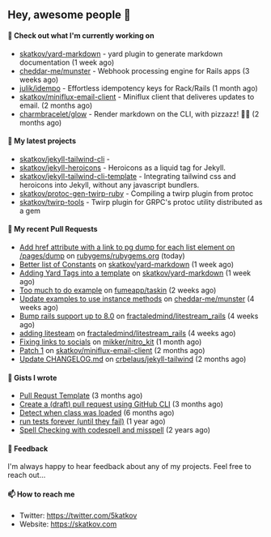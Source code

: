 ## Hey, awesome people 👋

#### 👷 Check out what I'm currently working on
 
- [skatkov/yard-markdown](https://github.com/skatkov/yard-markdown) - yard plugin to generate markdown documentation (1 week ago) 
- [cheddar-me/munster](https://github.com/cheddar-me/munster) - Webhook processing engine for Rails apps (3 weeks ago) 
- [julik/idempo](https://github.com/julik/idempo) - Effortless idempotency keys for Rack/Rails (1 month ago) 
- [skatkov/miniflux-email-client](https://github.com/skatkov/miniflux-email-client) - Miniflux client that deliveres updates to email. (2 months ago) 
- [charmbracelet/glow](https://github.com/charmbracelet/glow) - Render markdown on the CLI, with pizzazz! 💅🏻 (2 months ago)

#### 🌱 My latest projects
 
- [skatkov/jekyll-tailwind-cli](https://github.com/skatkov/jekyll-tailwind-cli) -  
- [skatkov/jekyll-heroicons](https://github.com/skatkov/jekyll-heroicons) - Heroicons as a liquid tag for Jekyll. 
- [skatkov/jekyll-tailwind-cli-template](https://github.com/skatkov/jekyll-tailwind-cli-template) - Integrating tailwind css and heroicons into Jekyll, without any javascript bundlers. 
- [skatkov/protoc-gen-twirp-ruby](https://github.com/skatkov/protoc-gen-twirp-ruby) - Compiling a twirp plugin from protoc 
- [skatkov/twirp-tools](https://github.com/skatkov/twirp-tools) - Twirp plugin for GRPC&#39;s protoc utility distributed as a gem


#### 🔨 My recent Pull Requests
 
- [Add href attribute with a link to pg dump for each list element on /pages/dump](https://github.com/rubygems/rubygems.org/pull/5358) on [rubygems/rubygems.org](https://github.com/rubygems/rubygems.org) (today) 
- [Better list of Constants](https://github.com/skatkov/yard-markdown/pull/21) on [skatkov/yard-markdown](https://github.com/skatkov/yard-markdown) (1 week ago) 
- [Adding Yard Tags into a template](https://github.com/skatkov/yard-markdown/pull/20) on [skatkov/yard-markdown](https://github.com/skatkov/yard-markdown) (1 week ago) 
- [Too much to do example](https://github.com/fumeapp/taskin/pull/11) on [fumeapp/taskin](https://github.com/fumeapp/taskin) (2 weeks ago) 
- [Update examples to use instance methods](https://github.com/cheddar-me/munster/pull/21) on [cheddar-me/munster](https://github.com/cheddar-me/munster) (4 weeks ago) 
- [Bump rails support up to 8.0](https://github.com/fractaledmind/litestream_rails/pull/4) on [fractaledmind/litestream_rails](https://github.com/fractaledmind/litestream_rails) (4 weeks ago) 
- [adding litesteam](https://github.com/fractaledmind/litestream_rails/pull/3) on [fractaledmind/litestream_rails](https://github.com/fractaledmind/litestream_rails) (4 weeks ago) 
- [Fixing links to socials](https://github.com/mikker/nitro_kit/pull/3) on [mikker/nitro_kit](https://github.com/mikker/nitro_kit) (1 month ago) 
- [Patch 1](https://github.com/skatkov/miniflux-email-client/pull/7) on [skatkov/miniflux-email-client](https://github.com/skatkov/miniflux-email-client) (2 months ago) 
- [Update CHANGELOG.md](https://github.com/crbelaus/jekyll-tailwind/pull/13) on [crbelaus/jekyll-tailwind](https://github.com/crbelaus/jekyll-tailwind) (2 months ago)

#### 📓 Gists I wrote
 
- [Pull Requst Template](https://gist.github.com/4bea0868989828e2e221d9d8b2278e36) (3 months ago) 
- [Create a (draft) pull request using GitHub CLI](https://gist.github.com/06c4f37ab4de050940f7e7d2f1504006) (3 months ago) 
- [Detect when class was loaded](https://gist.github.com/642fe6f2abd7b756e2ca146dad4efe33) (6 months ago) 
- [run tests forever (until they fail)](https://gist.github.com/12617ad1fe45a1fc76bcac05e922868c) (1 year ago) 
- [Spell Checking with codespell and misspell](https://gist.github.com/abf49d80e98ac42b3cac397c9efc383f) (2 years ago)

#### 💬 Feedback
I'm always happy to hear feedback about any of my projects. Feel free to reach out...

#### 📫 How to reach me

- Twitter: https://twitter.com/5katkov 
- Website: https://skatkov.com
